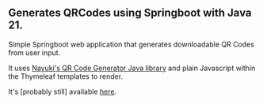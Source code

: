 ## Generates QRCodes using Springboot with Java 21.

Simple Springboot web application that generates downloadable QR Codes from user input.

It uses [Nayuki's QR Code Generator Java library](https://github.com/nayuki/QR-Code-generator) and plain Javascript within the Thymeleaf templates to render.

It's [probably still] available [here](https://qr.jhas.dev).
